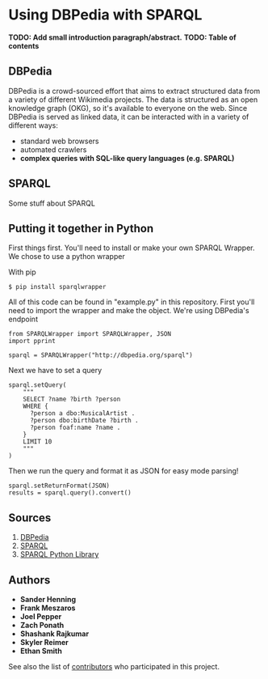 # Using DBPedia with SPARQL

**TODO: Add small introduction paragraph/abstract.**
**TODO: Table of contents**

## DBPedia

DBPedia is a crowd-sourced effort that aims to extract structured data from a variety of different Wikimedia projects. The data is structured as an open knowledge graph (OKG), so it's available to everyone on the web. Since DBPedia is served as linked data, it can be interacted with in a variety of different ways:

* standard web browsers
* automated crawlers
* **complex queries with SQL-like query languages (e.g. SPARQL)**




## SPARQL

Some stuff about SPARQL

## Putting it together in Python

First things first. You'll need to install or make your own SPARQL Wrapper. We chose to use a python wrapper

With pip

    $ pip install sparqlwrapper

All of this code can be found in "example.py" in this repository. First you'll need to import the wrapper and make the object. We're using DBPedia's endpoint 

```
from SPARQLWrapper import SPARQLWrapper, JSON
import pprint

sparql = SPARQLWrapper("http://dbpedia.org/sparql")
```

Next we have to set a query 
```
sparql.setQuery(
    """
    SELECT ?name ?birth ?person
    WHERE {
      ?person a dbo:MusicalArtist .
      ?person dbo:birthDate ?birth .
      ?person foaf:name ?name .
    } 
    LIMIT 10
    """
)
```

Then we run the query and format it as JSON for easy mode parsing!
```
sparql.setReturnFormat(JSON)
results = sparql.query().convert()
```

## Sources
1. [DBPedia](https://wiki.dbpedia.org/)
2. [SPARQL](https://en.wikipedia.org/wiki/SPARQL)
3. [SPARQL Python Library](https://github.com/RDFLib/sparqlwrapper)

## Authors

* **Sander Henning**
* **Frank Meszaros**
* **Joel Pepper**
* **Zach Ponath**
* **Shashank Rajkumar**
* **Skyler Reimer**
* **Ethan Smith**

See also the list of [contributors](https://github.com/your/project/contributors) who participated in this project.
